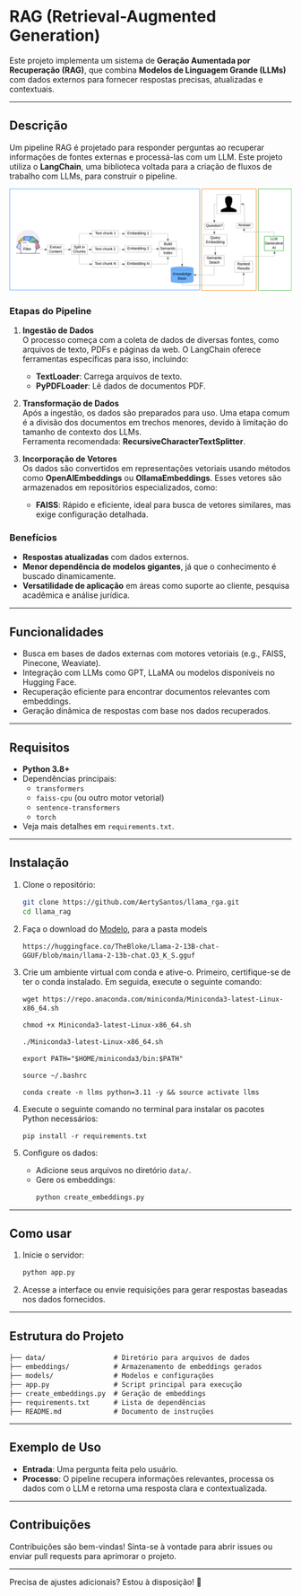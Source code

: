 # **RAG (Retrieval-Augmented Generation)**

Este projeto implementa um sistema de **Geração Aumentada por Recuperação (RAG)**, que combina **Modelos de Linguagem Grande (LLMs)** com dados externos para fornecer respostas precisas, atualizadas e contextuais.

---

## **Descrição**

Um pipeline RAG é projetado para responder perguntas ao recuperar informações de fontes externas e processá-las com um LLM. Este projeto utiliza o **LangChain**, uma biblioteca voltada para a criação de fluxos de trabalho com LLMs, para construir o pipeline.

![Processo RAG](diagramarag2.png)

### **Etapas do Pipeline**

1. **Ingestão de Dados**  
   O processo começa com a coleta de dados de diversas fontes, como arquivos de texto, PDFs e páginas da web. O LangChain oferece ferramentas específicas para isso, incluindo:
   - **TextLoader**: Carrega arquivos de texto.
   - **PyPDFLoader**: Lê dados de documentos PDF.

2. **Transformação de Dados**  
   Após a ingestão, os dados são preparados para uso. Uma etapa comum é a divisão dos documentos em trechos menores, devido à limitação do tamanho de contexto dos LLMs.  
   Ferramenta recomendada: **RecursiveCharacterTextSplitter**.

3. **Incorporação de Vetores**  
   Os dados são convertidos em representações vetoriais usando métodos como **OpenAIEmbeddings** ou **OllamaEmbeddings**. Esses vetores são armazenados em repositórios especializados, como:
   - **FAISS**: Rápido e eficiente, ideal para busca de vetores similares, mas exige configuração detalhada.

### **Benefícios**
- **Respostas atualizadas** com dados externos.
- **Menor dependência de modelos gigantes**, já que o conhecimento é buscado dinamicamente.
- **Versatilidade de aplicação** em áreas como suporte ao cliente, pesquisa acadêmica e análise jurídica.

---

## **Funcionalidades**
- Busca em bases de dados externas com motores vetoriais (e.g., FAISS, Pinecone, Weaviate).
- Integração com LLMs como GPT, LLaMA ou modelos disponíveis no Hugging Face.
- Recuperação eficiente para encontrar documentos relevantes com embeddings.
- Geração dinâmica de respostas com base nos dados recuperados.

---

## **Requisitos**
- **Python 3.8+**
- Dependências principais:
  - `transformers`
  - `faiss-cpu` (ou outro motor vetorial)
  - `sentence-transformers`
  - `torch`
- Veja mais detalhes em `requirements.txt`.

---

## **Instalação**
1. Clone o repositório:
   ```bash
   git clone https://github.com/AertySantos/llama_rga.git
   cd llama_rag
   ```
2. Faça o download do [Modelo](https://huggingface.co/TheBloke/Llama-2-13B-chat-GGUF/blob/main/llama-2-13b-chat.Q3_K_S.gguf), para a pasta models
   ```
   https://huggingface.co/TheBloke/Llama-2-13B-chat-GGUF/blob/main/llama-2-13b-chat.Q3_K_S.gguf
   ```

3. Crie um ambiente virtual com conda e ative-o. Primeiro, certifique-se de ter o conda instalado. Em seguida, execute o seguinte comando:
   ```
   wget https://repo.anaconda.com/miniconda/Miniconda3-latest-Linux-x86_64.sh
   ```
   ```
   chmod +x Miniconda3-latest-Linux-x86_64.sh
   ```
   ```
   ./Miniconda3-latest-Linux-x86_64.sh
   ```
   ```
   export PATH="$HOME/miniconda3/bin:$PATH"
   ```
   ```
   source ~/.bashrc
   ```
   ```
   conda create -n llms python=3.11 -y && source activate llms
   ```

5. Execute o seguinte comando no terminal para instalar os pacotes Python necessários:
   ```
   pip install -r requirements.txt
   ```

6. Configure os dados:
   - Adicione seus arquivos no diretório `data/`.
   - Gere os embeddings:
     ```bash
     python create_embeddings.py
     ```

---

## **Como usar**
1. Inicie o servidor:
   ```bash
   python app.py
   ```

2. Acesse a interface ou envie requisições para gerar respostas baseadas nos dados fornecidos.

---

## **Estrutura do Projeto**
```plaintext
├── data/                 # Diretório para arquivos de dados
├── embeddings/           # Armazenamento de embeddings gerados
├── models/               # Modelos e configurações
├── app.py                # Script principal para execução
├── create_embeddings.py  # Geração de embeddings
├── requirements.txt      # Lista de dependências
├── README.md             # Documento de instruções
```

---

## **Exemplo de Uso**

- **Entrada**: Uma pergunta feita pelo usuário.  
- **Processo**: O pipeline recupera informações relevantes, processa os dados com o LLM e retorna uma resposta clara e contextualizada.  

---

## **Contribuições**
Contribuições são bem-vindas! Sinta-se à vontade para abrir issues ou enviar pull requests para aprimorar o projeto.

---


Precisa de ajustes adicionais? Estou à disposição! 🚀
